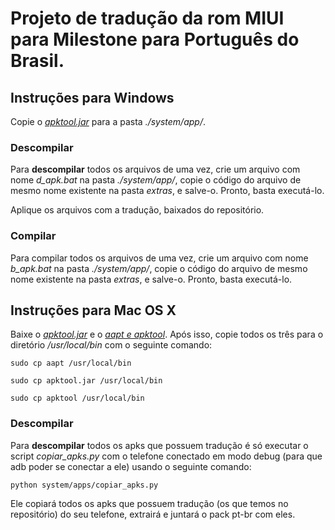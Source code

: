 Projeto de tradução da rom MIUI para Milestone para Português do Brasil.
==============================================================

Instruções para Windows
-----------------------

Copie o [*apktool.jar*](http://code.google.com/p/android-apktool/downloads/detail?name=apktool-1.3.1.tar.bz2&can=1&q=) para a pasta *./system/app/*.

### Descompilar ###

Para **descompilar** todos os arquivos de uma vez, crie um arquivo com nome *d_apk.bat* na  pasta *./system/app/*, copie o código do arquivo de mesmo nome existente na pasta *extras*, e salve-o.
Pronto, basta executá-lo.


Aplique os arquivos com a tradução, baixados do repositório.

### Compilar ###

Para compilar todos os arquivos de uma vez, crie um arquivo com nome *b_apk.bat* na  pasta *./system/app/*, copie o código do arquivo de mesmo nome existente na pasta *extras*, e salve-o.
Pronto, basta executá-lo.

Instruções para Mac OS X
-------------------------

Baixe o [*apktool.jar*](http://android-apktool.googlecode.com/files/apktool1.4.1.tar.bz2) e o 
[*aapt e apktool*](http://android-apktool.googlecode.com/files/apktool-install-macosx-r04-brut1.tar.bz2). Após isso,
copie todos os três para o diretório */usr/local/bin* com o seguinte comando:

`sudo cp aapt /usr/local/bin`

`sudo cp apktool.jar /usr/local/bin`

`sudo cp apktool /usr/local/bin`

### Descompilar ###

Para **descompilar** todos os apks que possuem tradução é só executar o script *copiar_apks.py* com o telefone conectado em modo debug
(para que adb poder se conectar a ele) usando o seguinte comando:

`python system/apps/copiar_apks.py`

Ele copiará todos os apks que possuem tradução (os que temos no repositório) do seu telefone, extrairá e juntará o pack pt-br com eles.

